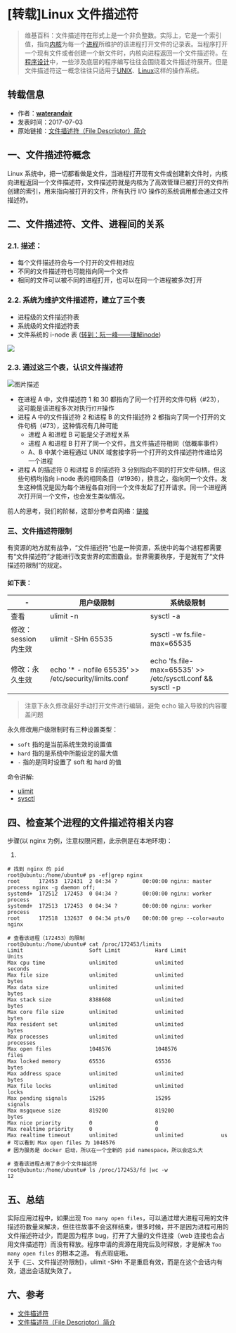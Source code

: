 # [转载]Linux 文件描述符

> 维基百科：文件描述符在形式上是一个非负整数。实际上，它是一个索引值，指向[内核](https://zh.wikipedia.org/wiki/%E5%86%85%E6%A0%B8 "内核")为每一个[进程](https://zh.wikipedia.org/wiki/%E8%BF%9B%E7%A8%8B "进程")所维护的该进程打开文件的记录表。当程序打开一个现有文件或者创建一个新文件时，内核向进程返回一个文件描述符。在[程序设计](https://zh.wikipedia.org/wiki/%E7%A8%8B%E5%BA%8F%E8%AE%BE%E8%AE%A1 "程序设计")中，一些涉及底层的程序编写往往会围绕着文件描述符展开。但是文件描述符这一概念往往只适用于[UNIX](https://zh.wikipedia.org/wiki/UNIX "UNIX")、[Linux](https://zh.wikipedia.org/wiki/Linux "Linux")这样的操作系统。

## 转载信息

- 作者：[**waterandair**](https://segmentfault.com/u/waterandair)
- 发表时间：2017-07-03
- 原始链接：[文件描述符（File Descriptor）简介](https://segmentfault.com/a/1190000009724931)

## 一、文件描述符概念
Linux 系统中，把一切都看做是文件，当进程打开现有文件或创建新文件时，内核向进程返回一个文件描述符，文件描述符就是内核为了高效管理已被打开的文件所创建的索引，用来指向被打开的文件，所有执行 I/O 操作的系统调用都会通过文件描述符。

## 二、文件描述符、文件、进程间的关系

### 2.1. 描述：

- 每个文件描述符会与一个打开的文件相对应
- 不同的文件描述符也可能指向同一个文件
- 相同的文件可以被不同的进程打开，也可以在同一个进程被多次打开

### 2.2. 系统为维护文件描述符，建立了三个表

- 进程级的文件描述符表
- 系统级的文件描述符表
- 文件系统的 i-node 表 ([转到：阮一峰——理解inode](https://link.segmentfault.com/?enc=BvuGVX6pxGxPeAdt%2BFUJwA%3D%3D.iz94xIstXtSIadIJvuC5HaPO9pGZGbpqiy8F5N9TQ9S8gLD5I1wkUOAPEYWDYozt8e0nWjZPDM4HJ2aLUXnnbQ%3D%3D))

![](https://segmentfault.com/img/bVOX3l?w=619&h=312)

### 2.3. 通过这三个表，认识文件描述符

![图片描述](https://segmentfault.com/img/bVOX3m?w=617&h=392 "图片描述")

- 在进程 A 中，文件描述符 1 和 30 都指向了同一个打开的文件句柄（#23），这可能是该进程多次对执行`打开`操作
- 进程 A 中的文件描述符 2 和进程 B 的文件描述符 2 都指向了同一个打开的文件句柄（#73），这种情况有几种可能
    - 进程 A 和进程 B 可能是父子进程关系
    - 进程 A 和进程 B 打开了同一个文件，且文件描述符相同（低概率事件）
    - A、B 中某个进程通过 UNIX 域套接字将一个打开的文件描述符传递给另一个进程
- 进程 A 的描述符 0 和进程 B 的描述符 3 分别指向不同的打开文件句柄，但这些句柄均指向 i-node 表的相同条目（#1936），换言之，指向同一个文件。发生这种情况是因为每个进程各自对同一个文件发起了打开请求。同一个进程两次打开同一个文件，也会发生类似情况。

前人的思考，我们的阶梯，这部分参考自网络：[链接](https://link.segmentfault.com/?enc=EK8VACeVitP9AxjdKbcEpQ%3D%3D.tkLaNHRaDf1qjXIfqHOOJslGuUPMWhyyjNtOAIqZy9zlEk2uyfkWHAOgFSdH1X75LW3ASyJJtkuxLQPu9ILr%2FQ%3D%3D)

### 三、文件描述符限制
 有资源的地方就有战争，“文件描述符”也是一种资源，系统中的每个进程都需要有“文件描述符”才能进行改变世界的宏图霸业。世界需要秩序，于是就有了“文件描述符限制”的规定。
 
#### 如下表：

|-|用户级限制|系统级限制|
|---|---|---|
|查看|ulimit -n|sysctl -a|grep -i file-max|
|修改：session内生效|ulimit -SHn 65535|sysctl -w fs.file-max=65535|
|修改：永久生效|echo '* - nofile 65535' >> /etc/security/limits.conf|echo 'fs.file-max=65535' >> /etc/sysctl.conf && sysctl -p|

> 注意下永久修改最好手动打开文件进行编辑，避免 echo 输入导致的内容覆盖问题

永久修改用户级限制时有三种设置类型：

- `soft`  指的是当前系统生效的设置值
-  `hard`  指的是系统中所能设定的最大值
-  `-`  指的是同时设置了 soft 和 hard 的值

命令讲解:

-   [ulimit](https://link.segmentfault.com/?enc=QlSuARVgx5YlkujkZltdXA%3D%3D.N7pushiZPTjE8KMaFlAuwVjTkuIOM5ENgKuXu1MFXOo%3D)  
-   [sysctl](https://link.segmentfault.com/?enc=krVEM295kyemFllYQbMuRA%3D%3D.AXvMYjuLEH%2FnLmrt4L83HuREkA8Pmgt8RyjbTK3LtMc%3D)

## 四、检查某个进程的文件描述符相关内容

步骤(以 nginx 为例，注意权限问题，此示例是在本地环境)：

1.  

```shell
# 找到 nginx 的 pid
root@ubuntu:/home/ubuntu# ps -ef|grep nginx
root      172453  172431  2 04:34 ?        00:00:00 nginx: master process nginx -g daemon off;
systemd+  172512  172453  0 04:34 ?        00:00:00 nginx: worker process
systemd+  172513  172453  0 04:34 ?        00:00:00 nginx: worker process
root      172518  132637  0 04:34 pts/0    00:00:00 grep --color=auto nginx

# 查看该进程（172453）的限制
root@ubuntu:/home/ubuntu# cat /proc/172453/limits
Limit                     Soft Limit           Hard Limit           Units
Max cpu time              unlimited            unlimited            seconds
Max file size             unlimited            unlimited            bytes
Max data size             unlimited            unlimited            bytes
Max stack size            8388608              unlimited            bytes
Max core file size        unlimited            unlimited            bytes
Max resident set          unlimited            unlimited            bytes
Max processes             unlimited            unlimited            processes
Max open files            1048576              1048576              files
Max locked memory         65536                65536                bytes
Max address space         unlimited            unlimited            bytes
Max file locks            unlimited            unlimited            locks
Max pending signals       15295                15295                signals
Max msgqueue size         819200               819200               bytes
Max nice priority         0                    0
Max realtime priority     0                    0
Max realtime timeout      unlimited            unlimited            us
# 可以看到 Max open files 为 1048576
# 因为服务是 docker 启动，所以在一个全新的 pid namespace，所以会这么大

# 查看该进程占用了多少个文件描述符
root@ubuntu:/home/ubuntu# ls /proc/172453/fd |wc -w
12
```

## 五、总结
实际应用过程中，如果出现 `Too many open files`，可以通过增大进程可用的文件描述符数量来解决，但往往故事不会这样结束，很多时候，并不是因为进程可用的文件描述符过少，而是因为程序 bug，打开了大量的文件连接（web 连接也会占用文件描述符）而没有释放。程序申请的资源在用完后及时释放，才是解决 `Too many open files` 的根本之道。
有点瑕疵哦。  
关于《三、文件描述符限制》，ulimit -SHn 不是重启有效，而是在这个会话内有效，退出会话就失效了。

## 六、参考

- [文件描述符](https://zh.wikipedia.org/wiki/%E6%96%87%E4%BB%B6%E6%8F%8F%E8%BF%B0%E7%AC%A6)
- [文件描述符（File Descriptor）简介](https://segmentfault.com/a/1190000009724931)

